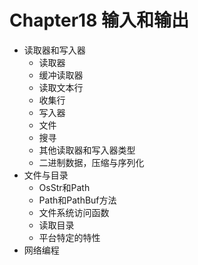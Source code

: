 # Chapter18 输入和输出
- 读取器和写入器
    - 读取器
    - 缓冲读取器
    - 读取文本行
    - 收集行
    - 写入器 
    - 文件
    - 搜寻
    - 其他读取器和写入器类型
    - 二进制数据，压缩与序列化
- 文件与目录
    - OsStr和Path
    - Path和PathBuf方法
    - 文件系统访问函数
    - 读取目录
    - 平台特定的特性
- 网络编程